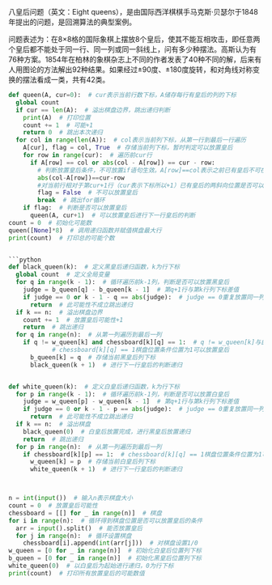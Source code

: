 八皇后问题（英文：Eight queens），是由国际西洋棋棋手马克斯·贝瑟尔于1848年提出的问题，是回溯算法的典型案例。

问题表述为：在8×8格的国际象棋上摆放8个皇后，使其不能互相攻击，即任意两个皇后都不能处于同一行、同一列或同一斜线上，问有多少种摆法。高斯认为有76种方案。1854年在柏林的象棋杂志上不同的作者发表了40种不同的解，后来有人用图论的方法解出92种结果。如果经过±90度、±180度旋转，和对角线对称变换的摆法看成一类，共有42类。

```python
def queen(A, cur=0):  # cur表示当前行数下标，A储存每行有皇后的列的下标
  global count
  if cur == len(A):  # 溢出棋盘边界，跳出递归判断
    print(A)  # 打印位置
    count += 1  # 可能+1
    return 0  # 跳出本次递归
  for col in range(len(A)):  # col表示当前列下标，从第一行到最后一行遍历
    A[cur], flag = col, True  # 存储当前列下标，暂时判定可以放置皇后
    for row in range(cur):  # 遍历前cur行
      if A[row] == col or abs(col - A[row]) == cur - row:  
        # 判断放置皇后条件，不可放置if语句生效。A[row]==col表示之前已有皇后不可在此列放置，
        abs(col-A[row])==cur-row
        #对当前行相对于第cur+1行（cur表示下标所以+1）已有皇后的两斜向位置是否可以放置
        flag = False  # 不可以放置皇后
        break  # 跳出for循环
    if flag:  # 判断是否可以放置皇后
      queen(A, cur+1)  # 可以放置皇后进行下一行皇后的判断
count = 0  # 初始化可能数
queen([None]*8)  # 调用递归函数并赋值棋盘最大行
print(count)  # 打印总的可能个数


```python
def black_queen(k):  # 定义黑皇后递归函数，k为行下标
  global count  # 定义全局变量
  for q in range(k - 1):  # 循环遍历前k-1列，判断是否可以放置黑皇后
    judge = b_queen[q] - b_queen[k - 1]  # 第q+1行与第k行列下标差值
    if judge == 0 or k - 1 - q == abs(judge):  # judge == 0重复放置同一列，k - 1 - q == abs(judge)黑皇后位置在同一斜线上
      return  # 此可能性不成立跳出递归
  if k == n:  # 溢出棋盘边界
    count += 1  # 放置皇后可能性+1
    return  # 跳出递归
  for q in range(n):  # 从第一列遍历到最后一列
    if q != w_queen[k] and chessboard[k][q] == 1:  # q != w_queen[k]与白皇后第k+1行列下标相同不可再放置黑皇后，
            # chessboard[k][q] == 1棋盘位置条件位置为1可以放置皇后
      b_queen[k] = q  # 存储当前黑皇后列下标
      black_queen(k + 1)  # 进行下一行皇后的判断递归


def white_queen(k):  # 定义白皇后递归函数，k为行下标
  for p in range(k - 1):  # 循环遍历前k-1列，判断是否可以放置白皇后
    judge = w_queen[p] - w_queen[k - 1]  # 第q+1行与第k行列下标差值
    if judge == 0 or k - 1 - p == abs(judge):  # judge == 0重复放置同一列，k - 1 - q == abs(judge)白皇后位置在同一斜线上
      return  # 此可能性不成立跳出递归
  if k == n:  # 溢出棋盘
    black_queen(0)  # 白皇后放置完成，进行黑皇后放置递归
    return  # 跳出递归
  for p in range(n):  # 从第一列遍历到最后一列
    if chessboard[k][p] == 1:  # chessboard[k][q] == 1棋盘位置条件位置为1可以放置皇后
      w_queen[k] = p  # 存储当前白皇后列下标
      white_queen(k + 1)  # 进行下一行皇后的判断递归



n = int(input())  # 输入n表示棋盘大小
count = 0  # 放置皇后可能性
chessboard = [[] for _ in range(n)]  # 棋盘
for i in range(n):  # 循环得到棋盘位置是否可以放置皇后的条件
  arr = input().split()  # 能否放置皇后
  for j in range(n):  # 循环设置棋盘
    chessboard[i].append(int(arr[j]))  # 对棋盘设置1/0
w_queen = [0 for _ in range(n)]  # 初始化白皇后位置列下标
b_queen = [0 for _ in range(n)]  # 初始化黑皇后位置列下标
white_queen(0)  # 以白皇后为起始进行递归，0为行下标
print(count)  # 打印所有放置皇后的可能数值
```